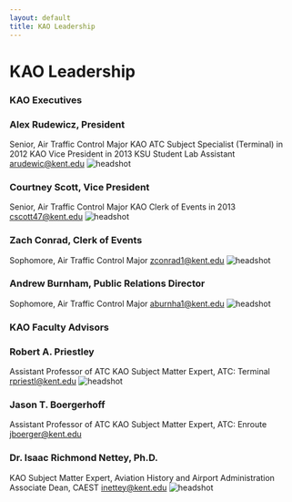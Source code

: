 ```yaml
---
layout: default
title: KAO Leadership
---
```

# KAO Leadership

### KAO Executives

### Alex Rudewicz, President
Senior, Air Traffic Control Major
KAO ATC Subject Specialist (Terminal) in 2012
KAO Vice President in 2013
KSU Student Lab Assistant
[arudewic@kent.edu](mailto:arudewic@kent.edu)
![headshot](/assets/images/leadership/AR.jpg)


### Courtney Scott, Vice President
Senior, Air Traffic Control Major
KAO Clerk of Events in 2013
[cscott47@kent.edu](mailto:cscott47@kent.edu)
![headshot](/assets/images/leadership/CS.jpg)


### Zach Conrad, Clerk of Events
Sophomore, Air Traffic Control Major
[zconrad1@kent.edu](mailto:zconrad1@kent.edu)
![headshot](/assets/images/leadership/ZC.jpg)

### Andrew Burnham, Public Relations Director
Sophomore, Air Traffic Control Major
[aburnha1@kent.edu](mailto:aburnha1@kent.edu)
![headshot](/assets/images/leadership/AB.jpg)


<!-- ### Class Representatives

### Lennox West, Freshman Class Representative
Freshman, Air Traffic Control Major
[lwest12@kent.edu](mailto:lwest12@kent.edu)
![headshot](/assets/images/leadership/LW.jpg)


### Angus McCormack, Sophomore Class Representative
Sophomore, Air Traffic Control Major
[amccorm4@kent.edu](mailto:amccorma4@kent.edu)
![headshot](/assets/images/leadership/AM.jpg)


### Michael Gillies, Junior Class Representative
Junior, Air Traffic Control Major
[mgillies@kent.edu](mailto:mgillies@kent.edu)
![picture](/assets/images/leadership/MG.jpg)

### Mike Daugherty, Senior Class Representative
Senior, Air Traffic Control Major
[mdaughe4@kent.edu](mailto:mdaughe4@kent.edu)
![headshot](/assets/images/leadership/MD.jpg)
-->

<!--
## Subject Specialists

### Tyler Stanis, Flight Subject Specialist
Junior, Air Traffic Control and Flight Technology Double-Major
KAO Flight Subject Specialist since 2012
[tstanis@kent.edu](mailto:tstanis@kent.edu)
![headshot](/assets/images/leadership/TS.jpg)


### Dan Schiff, Airline Operations Subject Specialist
Junior, Flight Technology Major
[danschiffemail](mailto:danschiffemail)
![headshot](/assets/images/leadership/DS.jpg)
-->


### KAO Faculty Advisors

### Robert A. Priestley
Assistant Professor of ATC
KAO Subject Matter Expert, ATC: Terminal
[rpriestl@kent.edu](mailto:rpriestl@kent.edu)
![headshot](/assets/images/leadership/RP.jpg)


### Jason T. Boergerhoff
Assistant Professor of ATC
KAO Subject Matter Expert, ATC: Enroute
[jboerger@kent.edu](mailto:jboerger@kent.edu)


### Dr. Isaac Richmond Nettey, Ph.D.
KAO Subject Matter Expert, Aviation History and Airport Administration
Associate Dean, CAEST
[inettey@kent.edu](mailto:inettey@kent.edu)
![headshot](/assets/images/leadership/IN.jpg)


